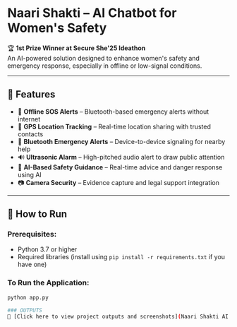 # Naari Shakti – AI Chatbot for Women's Safety

🏆 **1st Prize Winner at Secure She'25 Ideathon**  
An AI-powered solution designed to enhance women's safety and emergency response, especially in offline or low-signal conditions.

---

## 🔐 Features
- 🚨 **Offline SOS Alerts** – Bluetooth-based emergency alerts without internet
- 📍 **GPS Location Tracking** – Real-time location sharing with trusted contacts
- 📡 **Bluetooth Emergency Alerts** – Device-to-device signaling for nearby help
- 🔊 **Ultrasonic Alarm** – High-pitched audio alert to draw public attention
- 🤖 **AI-Based Safety Guidance** – Real-time advice and danger response using AI
- 📷 **Camera Security** – Evidence capture and legal support integration

---

## 🚀 How to Run

### Prerequisites:
- Python 3.7 or higher
- Required libraries (install using `pip install -r requirements.txt` if you have one)

### To Run the Application:

```bash
python app.py

### OUTPUTS
📄 [Click here to view project outputs and screenshots](Naari Shakti AI OUTPUTS (1).docx)

